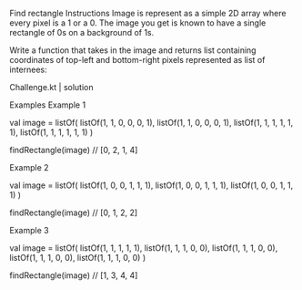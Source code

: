 Find rectangle
Instructions
Image is represent as a simple 2D array where every pixel is a 1 or a 0. The image you get is known to have a single rectangle of 0s on a background of 1s.

Write a function that takes in the image and returns list containing coordinates of top-left and bottom-right pixels represented as list of internees:

Challenge.kt | solution

Examples
Example 1

val image = listOf(
listOf(1, 1, 0, 0, 0, 1),
listOf(1, 1, 0, 0, 0, 1),
listOf(1, 1, 1, 1, 1, 1),
listOf(1, 1, 1, 1, 1, 1)
)

findRectangle(image)  // [0, 2, 1, 4]

Example 2

val image = listOf(
listOf(1, 0, 0, 1, 1, 1),
listOf(1, 0, 0, 1, 1, 1),
listOf(1, 0, 0, 1, 1, 1)
)

findRectangle(image)  // [0, 1, 2, 2]

Example 3

val image = listOf(
listOf(1, 1, 1, 1, 1),
listOf(1, 1, 1, 0, 0),
listOf(1, 1, 1, 0, 0),
listOf(1, 1, 1, 0, 0),
listOf(1, 1, 1, 0, 0)
)

findRectangle(image)  // [1, 3, 4, 4]
